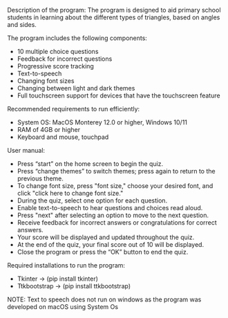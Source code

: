 Description of the program: The program is designed to aid primary school students in learning about the different types of triangles, based on angles and sides.

The program includes the following components:
- 10 multiple choice questions
- Feedback for incorrect questions
- Progressive score tracking
- Text-to-speech
- Changing font sizes
- Changing between light and dark themes
- Full touchscreen support for devices that have the touchscreen feature

Recommended requirements to run efficiently:
- System OS: MacOS Monterey 12.0 or higher, Windows 10/11
- RAM of 4GB or higher
- Keyboard and mouse, touchpad

User manual:
- Press “start” on the home screen to begin the quiz.
- Press “change themes” to switch themes; press again to return to the previous theme.
- To change font size, press "font size," choose your desired font, and click "click here to change font size."
- During the quiz, select one option for each question.
- Enable text-to-speech to hear questions and choices read aloud.
- Press "next" after selecting an option to move to the next question.
- Receive feedback for incorrect answers or congratulations for correct answers.
- Your score will be displayed and updated throughout the quiz.
- At the end of the quiz, your final score out of 10 will be displayed.
- Close the program or press the “OK” button to end the quiz.

Required installations to run the program:
- Tkinter -> (pip install tkinter)
- Ttkbootstrap -> (pip install ttkbootstrap)

NOTE: Text to speech does not run on windows as the program was developed on macOS using System Os
